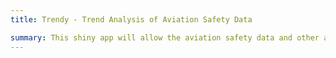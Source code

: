 ```yaml
---
title: Trendy - Trend Analysis of Aviation Safety Data

summary: This shiny app will allow the aviation safety data and other associated datasets to explore the trends in terms of counts and rates and flag significant variations. The Trendy app includes quantitative methods for the identification of trends using Generalised Linear Models (GLM) and Bayesian models. GLM is a flexible generalisation of ordinary linear regression that allows for response variables with non-normal distributions. The GLM generalises linear regression by allowing the linear model to be linked to the response variable via a link function and allowing the size of each measurement's variance to be a function of its predicted value. However, the Trendy app allows to explore a Bayesian approach to analyse the aviation safety related data. When appropriate this method can be very powerful in providing better solutions. Bayesian analysis is based on distributions and probabilities as opposed to point estimates and frequencies as done with a classic statistical approach. This provides a credible range for the estimates rather than uncertainties based on long term estimates. The strength of this methodology is derived from its ability to add newly acquired information to prior information when modelling the data. 
---
```

